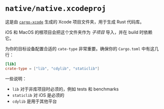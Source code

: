 # `native/native.xcodeproj`

这是由 [`cargo-xcode`](https://lib.rs/crates/cargo-xcode) 生成的 Xcode 项目文件夹，用于生成 Rust
代码库。

iOS 和 MacOS 的根项目会把这个文件夹作为 _子项目_ 导入，并在 build 时依赖它。

为你的目标设备配置合适的 `cate-type` 非常重要。确保你的 `Cargo.toml` 中有这几行：

```toml
[lib]
crate-type = ["lib", "cdylib", "staticlib"]
```

一些说明：

- `lib` 对于非库项目时必须的，例如 tests 和 benchmarks
- `staticlib` 对 iOS 是必须的
- `cdylib` 是用于其他平台

